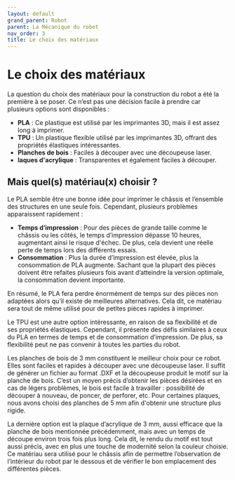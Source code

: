 ```yaml
---
layout: default
grand_parent: Robot
parent: La Mécanique du robot
nav_order: 3
title: Le choix des matériaux
---
```


# Le choix des matériaux

La question du choix des matériaux pour la construction du robot a été la première à se poser. Ce n’est pas une décision facile à prendre car plusieurs options sont disponibles :

- **PLA** : Ce plastique est utilisé par les imprimantes 3D, mais il est assez long à imprimer.
- **TPU** : Un plastique flexible utilisé par les imprimantes 3D, offrant des propriétés élastiques intéressantes.
- **Planches de bois** : Faciles à découper avec une découpeuse laser.
- **laques d'acrylique** : Transparentes et également faciles à découper.

## Mais quel(s) matériau(x) choisir ?

Le PLA semble être une bonne idée pour imprimer le châssis et l’ensemble des structures en une seule fois. Cependant, plusieurs problèmes apparaissent rapidement :

- **Temps d’impression** : Pour des pièces de grande taille comme le châssis ou les côtés, le temps d’impression dépasse 10 heures, augmentant ainsi le risque d'échec. De plus, cela devient une réelle perte de temps lors des différents essais.
- **Consommation** : Plus la durée d’impression est élevée, plus la consommation de PLA augmente. Sachant que la plupart des pièces doivent être refaites plusieurs fois avant d’atteindre la version optimale, la consommation devient importante.

En résumé, le PLA fera perdre énormément de temps sur des pièces non adaptées alors qu’il existe de meilleures alternatives. Cela dit, ce matériau sera tout de même utilisé pour de petites pièces rapides à imprimer.

Le TPU est une autre option intéressante, en raison de sa flexibilité et de ses propriétés élastiques. Cependant, il présente des défis similaires à ceux du PLA en termes de temps et de consommation d’impression. De plus, sa flexibilité peut ne pas convenir à toutes les parties du robot.

Les planches de bois de 3 mm constituent le meilleur choix pour ce robot. Elles sont faciles et rapides à découper avec une découpeuse laser. Il suffit de générer un fichier au format .DXF et la découpeuse produit le motif sur la planche de bois. C’est un moyen précis d’obtenir les pièces désirées et en cas de légers problèmes, le bois est facile à travailler : possibilité de découper à nouveau, de poncer, de perforer, etc. Pour certaines plaques, nous avons choisi des planches de 5 mm afin d'obtenir une structure plus rigide.

La dernière option est la plaque d’acrylique de 3 mm, aussi efficace que la planche de bois mentionnée précédemment, mais avec un temps de découpe environ trois fois plus long. Cela dit, le rendu du motif est tout aussi précis, avec en plus une touche de modernité selon la couleur choisie. Ce matériau sera utilisé pour le châssis afin de permettre l’observation de l’intérieur du robot par le dessous et de vérifier le bon emplacement des différentes pièces.
